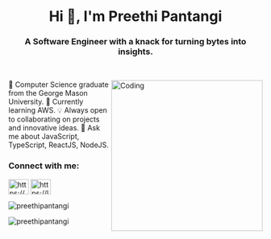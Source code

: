 <h1 align="center">Hi 👋, I'm Preethi Pantangi</h1>
<h3 align="center">
  A Software Engineer with a knack for turning bytes into insights.
</h3>

<br />
<p>
  <img
    align="right"
    alt="Coding"
    width="300"
    src="https://res.cloudinary.com/practicaldev/image/fetch/s--O0u1bNHs--/c_limit%2Cf_auto%2Cfl_progressive%2Cq_66%2Cw_880/https://miro.medium.com/max/1400/0%2APXf5ge7QCN9Ga_CL.gif"
  />

  📖 Computer Science graduate from the George Mason University. 🧐 Currently
  learning AWS. 💡 Always open to collaborating on projects and innovative
  ideas. 💬 Ask me about JavaScript, TypeScript, ReactJS, NodeJS.
</p>

<h3 align="left">Connect with me:</h3>
<p align="left">
  <a href="https://linkedin.com/in/preethipantangi/" target="blank"
    ><img
      align="center"
      src="https://raw.githubusercontent.com/rahuldkjain/github-profile-readme-generator/master/src/images/icons/Social/linked-in-alt.svg"
      alt="https://www.linkedin.com/in/preethipantangi/"
      height="30"
      width="40"
      target="_blank"
  /></a>
  <a href="https://www.leetcode.com/pantangisaipreethi/" target="blank"
    ><img
      align="center"
      target="_blank"
      src="https://raw.githubusercontent.com/rahuldkjain/github-profile-readme-generator/master/src/images/icons/Social/leet-code.svg"
      alt="https://leetcode.com/pantangisaipreethi/"
      height="30"
      width="40"
  /></a>
</p>

<p><img align="center" src="https://github-readme-stats.vercel.app/api/top-langs?username=preethipantangi&show_icons=true&locale=en&layout=compact" alt="preethipantangi" /></p> 

<p><img align="center" src="https://github-readme-streak-stats.herokuapp.com/?user=preethipantangi&" alt="preethipantangi" /></p>